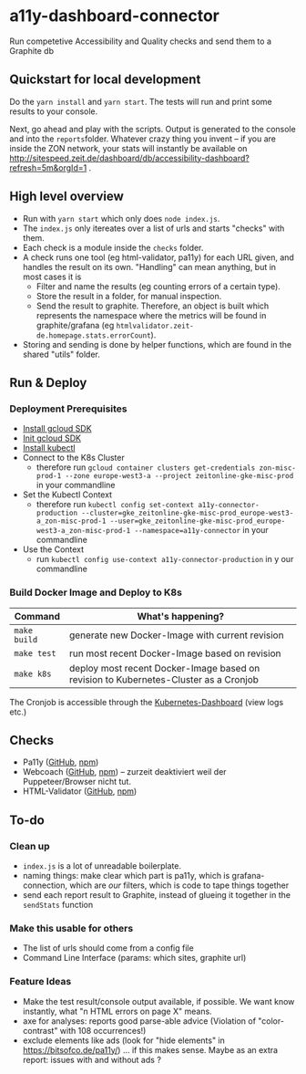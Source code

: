 # a11y-dashboard-connector
Run competetive Accessibility and Quality checks and send them to a Graphite db

## Quickstart for local development

Do the `yarn install` and `yarn start`. The tests will run and print some results to your console.

Next, go ahead and play with the scripts. Output is generated to the console and into the `reports`folder. Whatever crazy thing you invent – if you are inside the ZON network, your stats will instantly be available on http://sitespeed.zeit.de/dashboard/db/accessibility-dashboard?refresh=5m&orgId=1 .


## High level overview

- Run with `yarn start` which only does `node index.js`.
- The `index.js` only itereates over a list of urls and starts "checks" with them.
- Each check is a module inside the `checks` folder.
- A check runs one tool (eg html-validator, pa11y) for each URL given, and handles the result on its own. "Handling" can mean anything, but in most cases it is
  - Filter and name the results (eg counting errors of a certain type).
  - Store the result in a folder, for manual inspection.
  - Send the result to graphite. Therefore, an object is built which represents the namespace where the metrics will be found in graphite/grafana (eg `htmlvalidator.zeit-de.homepage.stats.errorCount`).
- Storing and sending is done by helper functions, which are found in the shared "utils" folder.


## Run & Deploy

### Deployment Prerequisites
* [Install gcloud SDK](https://cloud.google.com/sdk/)
* [Init gcloud SDK](https://cloud.google.com/sdk/docs/quickstart-mac-os-x#initialize_the_sdk)
* [Install kubectl](https://kubernetes.io/docs/tasks/tools/install-kubectl/)
* Connect to the K8s Cluster
  * therefore run `gcloud container clusters get-credentials zon-misc-prod-1 --zone europe-west3-a --project zeitonline-gke-misc-prod` in your commandline
* Set the Kubectl Context 
  * therefore run `kubectl config set-context a11y-connector-production --cluster=gke_zeitonline-gke-misc-prod_europe-west3-a_zon-misc-prod-1 --user=gke_zeitonline-gke-misc-prod_europe-west3-a_zon-misc-prod-1 --namespace=a11y-connector` in your commandline
* Use the Context
  * run `kubectl config use-context a11y-connector-production` in y our commandline

### Build Docker Image and Deploy to K8s

| Command | What's happening? |
| ------  | --------- |
| `make build` | generate new Docker-Image with current revision |
| `make test`  | run most recent Docker-Image based on revision  |
| `make k8s`   | deploy most recent Docker-Image based on revision to Kubernetes-Cluster as a Cronjob|

The Cronjob is accessible through the [Kubernetes-Dashboard](https://console.cloud.google.com/kubernetes/cronjob/europe-west3-a/zon-misc-prod-1/a11y-connector/a11y-dashbord-connector) (view logs etc.)


## Checks

- Pa11y ([GitHub](https://github.com/pa11y/pa11y), [npm](https://www.npmjs.com/package/pa11y))
- Webcoach ([GitHub](https://github.com/sitespeedio/coach), [npm](https://www.npmjs.com/package/webcoach)) – zurzeit deaktiviert weil der Puppeteer/Browser nicht tut.
- HTML-Validator ([GitHub](https://github.com/zrrrzzt/html-validator), [npm](https://www.npmjs.com/package/html-validator))


## To-do

### Clean up

- `index.js` is a lot of unreadable boilerplate.
- naming things: make clear which part is pa11y, which is grafana-connection, which are _our_ filters, which is code to tape things together
- send each report result to Graphite, instead of glueing it together in the `sendStats` function

### Make this usable for others

- The list of urls should come from a config file
- Command Line Interface (params: which sites, graphite url)

### Feature Ideas

- Make the test result/console output available, if possible. We want know instantly, what "n HTML errors on page X" means.
- axe for analyses: reports good parse-able advice (Violation of "color-contrast" with 108 occurrences!)
- exclude elements like ads (look for "hide elements" in https://bitsofco.de/pa11y/) ... if this makes sense. Maybe as an extra report: issues with and without ads ?
